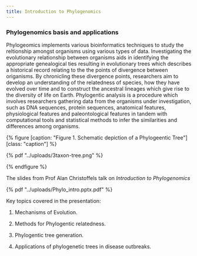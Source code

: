 ```yaml
---
title: Introduction to Phylogenomics
---
```

### Phylogenomics basis and applications

Phylogeomics implements various bioinformatics techniques to study the reltionship amongst organisms using various types of data. Investigating the evolutionary relationship between organisms aids in identifying the appropriate genealogical ties resulting in evolutionary trees which describes a historical record relating to the the points of divergence between origanisms. 
By chronicling these divergence points, researchers aim to develop an understanding of the relatedness of species, how they have evolved over time and to construct the ancestral lineages which give rise to the diversity of life on Earth. Phylogentic analysis is a procedure which involves researchers gathering data from the organisms under investigation, such as DNA sequences, protein sequences, anatomical features, physiological features and paleontological features in tandem with computational tools and statistical methods to infer the similarities and differences among organisms.



{% figure [caption: "Figure 1. Schematic depiction of a Phylogeentic Tree"] [class: "caption"] %}

{% pdf "../uploads/3taxon-tree.png" %}

{% endfigure %}

The slides from Prof Alan Christoffels talk on _Introduction to Phylogenomics_

{% pdf "../uploads/Phylo_intro.pptx.pdf" %}


Key topics covered in the presentation:

1. Mechanisms of Evolution.

2. Methods for Phylogentic relatedness.

3. Phylogentic tree generation.

4. Applications of phylogenetic trees in disease outbreaks.
